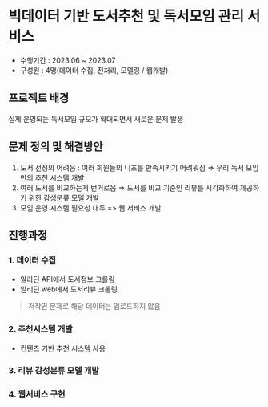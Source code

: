 # 빅데이터 기반 도서추천 및 독서모임 관리 서비스
- 수행기간 : 2023.06 ~ 2023.07
- 구성원 : 4명(데이터 수집, 전처리, 모델링 / 웹개발)

## 프로젝트 배경
실제 운영되는 독서모임 규모가 확대되면서 새로운 문제 발생

## 문제 정의 및 해결방안
1) 도서 선정의 어려움 : 여러 회원들의 니즈를 만족시키기 어려워짐 ⇒ 우리 독서 모임만의 추천 시스템 개발
2) 여러 도서를 비교하는게 번거로움 ⇒ 도서를 비교 기준인 리뷰를 시각화하여 제공하기 위한 감성분류 모델 개발
3) 모임 운영 시스템 필요성 대두 => 웹 서비스 개발

## 진행과정
### 1. 데이터 수집
- 알라딘 API에서 도서정보 크롤링
- 알리딘 web에서 도서리뷰 크롤링
> 저작권 문제로 해당 데이터는 업로드하지 않음

### 2. 추천시스템 개발
- 컨텐츠 기반 추천 시스템 사용

### 3. 리뷰 감성분류 모델 개발

### 4. 웹서비스 구현

